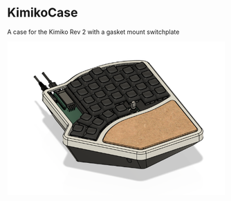 # KimikoCase
A case for the Kimiko Rev 2 with a gasket mount switchplate

![](https://github.com/SineScire/KimikoCase/blob/db23ed19a624e0d109a8238c23bf6ac93a87918a/KimikoCase.png)
